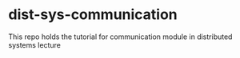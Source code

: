 # dist-sys-communication
This repo holds the tutorial for communication module in distributed systems lecture
